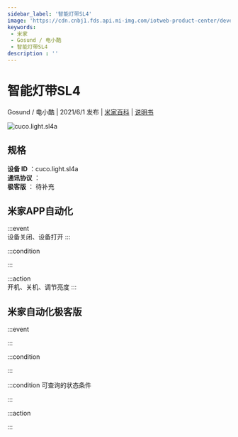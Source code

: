 ```yaml
---
sidebar_label: '智能灯带SL4'
image: 'https://cdn.cnbj1.fds.api.mi-img.com/iotweb-product-center/developer_1623062830833pFgBylwp.png?GalaxyAccessKeyId=AKVGLQWBOVIRQ3XLEW&Expires=9223372036854775807&Signature=FvOE1ygSt5j2+EKIcHpgTf+44/w='
keywords: 
 - 米家
 - Gosund / 电小酷
 - 智能灯带SL4
description : ''
---
```

# 智能灯带SL4

Gosund / 电小酷 | 2021/6/1 发布 | [米家百科](https://home.mi.com/webapp/content/baike/product/index.html?model=cuco.light.sl4a) | [说明书](https://home.mi.com/views/introduction.html?model=cuco.light.sl4a&region=cn)

![cuco.light.sl4a](https://cdn.cnbj1.fds.api.mi-img.com/iotweb-product-center/developer_1623062830833pFgBylwp.png?GalaxyAccessKeyId=AKVGLQWBOVIRQ3XLEW&Expires=9223372036854775807&Signature=FvOE1ygSt5j2+EKIcHpgTf+44/w=)

## 规格  
> 
**设备 ID** ：cuco.light.sl4a  
**通讯协议** ：  
**极客版**  ： 待补充 


## 米家APP自动化  

:::event  
设备关闭、设备打开
:::

:::condition  

:::

:::action   
开机、关机、调节亮度
:::

## 米家自动化极客版  

:::event  

:::

:::condition  

:::

:::condition 可查询的状态条件  

:::

:::action  

:::

        
